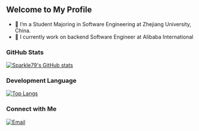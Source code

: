 ## Welcome to My Profile

<!--
**Sparkle6979/Sparkle6979** is a ✨ _special_ ✨ repository because its `README.md` (this file) appears on your GitHub profile.

Here are some ideas to get you started:

- 🔭 I’m currently working on ...
- 🌱 I’m currently learning ...
- 👯 I’m looking to collaborate on ...
- 🤔 I’m looking for help with ...
- 💬 Ask me about ...
- 📫 How to reach me: ...
- 😄 Pronouns: ...
- ⚡ Fun fact: ...
-->

- 🔭 I’m a Student Majoring in Software Engineering at Zhejiang University, China.
- 🌱 I currently work on backend Software Engineer at Alibaba International


### GitHub Stats


[![Sparkle79's GitHub stats](https://github-readme-stats.vercel.app/api?username=Sparkle6979&show_icons=true)](https://github.com/Sparkle6979?tab=repositories)


### Development Language


[![Top Langs](https://github-readme-stats.vercel.app/api/top-langs/?username=Sparkle6979&layout=compact)](https://github.com/Sparkle6979?tab=repositories)


### Connect with Me
<a href="mailto:648941183@qq.com"><img alt="Email" src="https://img.shields.io/badge/Email-liuhl79@163.com-blue?style=flat-square&logo=gmail"></a>
